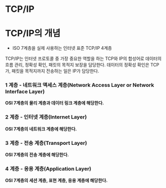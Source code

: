 # TCP/IP

# TCP/IP의 개념

- ISO 7계층을 실제 사용하는 인터넷 표준 TCP/IP 4계층

TCP/IP는 인터넷 프로토콜 중 가장 중요한 역할을 하는 TCP와 IP의 합성어로 데이터의 흐름 관리, 정확성 확인, 패킷의 목적지 보장을 담당한다. 데이터의 정확성 확인은 TCP가, 패킷을 목적지까지 전송하는 일은 IP가 담당한다.

### **1 계층 - 네트워크 액세스 계층(Network Access Layer or Network Interface Layer)**

**OSI 7계층의 물리 계층과 데이터 링크 계층에 해당한다.**

### **2 계층 - 인터넷 계층(Internet Layer)**

**OSI 7계층의 네트워크 계층에 해당한다.**

### **3 계층 - 전송 계층(Transport Layer)**

**OSI 7계층의 전송 계층에 해당한다.**

### **4 계층 - 응용 계층(Application Layer)**

**OSI 7계층의 세션 계층, 표현 계층, 응용 계층에 해당한다.**